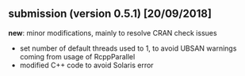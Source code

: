 
## submission (version 0.5.1) [20/09/2018]

**new**: minor modifications, mainly to resolve CRAN check issues

- set number of default threads used to 1, to avoid UBSAN warnings coming from usage of RcppParallel
- modified C++ code to avoid Solaris error

<!--- ## submission (version 0.5) [18/09/2018]

**new**: reimplementation of sentiment calculation code in C++, final set of API changes for better overall clarity, small bug and documentation fixes

- installed size > 5Mb, due to more compiled code
- examples now run significantly faster because of speed improvements --->

<!--- ## resubmission (version 0.4) [28/05/2018]

- modified example that took to long (to pass pre-test) --->

<!--- ## submission (version 0.4) [28/05/2018]

**new**: several additional functions and functionalities, and a few API changes --->

<!--- ## submission (version 0.3.5) [26/03/2018]

**new**: minor but necessary patches in to_global() and compute_sentiment() functions --->

<!--- ## resubmission (version 0.3) [18/03/2018]

- some examples modified to diminish elapsed time (to pass pre-test)
- R depends now >= 3.3.0, import of sentimentr omitted

## submission (version 0.3) [18/03/2018]

**new**: several additional functions and arguments, small bug fixes and clarifications in documentation 

- marked UTF-8 strings will remain; this is intentional and comes from the built--in French (mostly) and Dutch word lists --->

<!--- ## Re-submission (version 0.2) [comments received 08/11/2017]

- added reference to vignette paper in 'Description' field of DESCRIPTION file
- we relocated the code to the GitHub repo 'sborms/sentometrics' 
- changed quanteda::tokenize() to quanteda::tokens() due to errors in automatic checks by CRAN on 12-11-2017 --->


